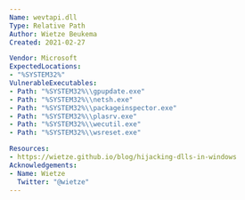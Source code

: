 ```yaml
---
Name: wevtapi.dll
Type: Relative Path
Author: Wietze Beukema
Created: 2021-02-27

Vendor: Microsoft
ExpectedLocations:
- "%SYSTEM32%"
VulnerableExecutables:
- Path: "%SYSTEM32%\\gpupdate.exe"
- Path: "%SYSTEM32%\\netsh.exe"
- Path: "%SYSTEM32%\\packageinspector.exe"
- Path: "%SYSTEM32%\\plasrv.exe"
- Path: "%SYSTEM32%\\wecutil.exe"
- Path: "%SYSTEM32%\\wsreset.exe"

Resources:
- https://wietze.github.io/blog/hijacking-dlls-in-windows
Acknowledgements:
- Name: Wietze
  Twitter: "@wietze"
---
```


